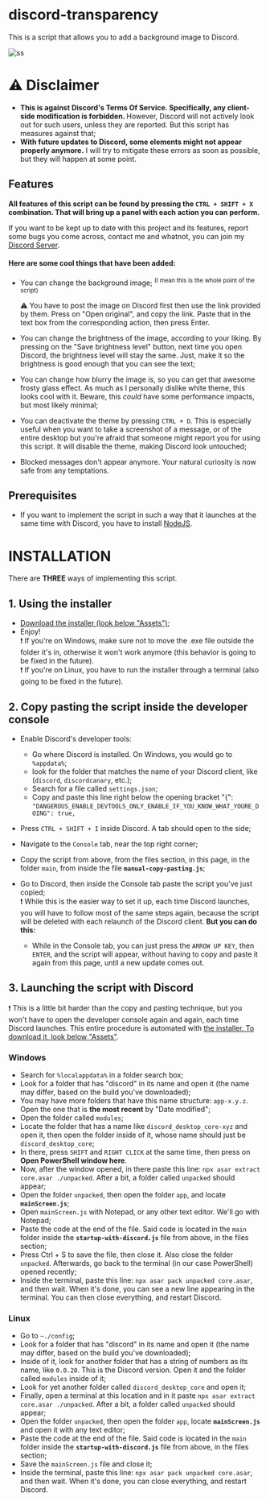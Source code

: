 # discord-transparency

This is a script that allows you to add a background image to Discord.

![ss](https://i.imgur.com/ITLqVm6.png)

# ⚠ Disclaimer

- <b> This is against Discord's Terms Of Service. Specifically, any client-side modification is forbidden. </b>
  However, Discord will not actively look out for such users, unless they are reported. But this script has measures against that;
- <b> With future updates to Discord, some elements might not appear properly anymore.</b>
  I will try to mitigate these errors as soon as possible, but they will happen at some point.

## Features

<b>All features of this script can be found by pressing the `CTRL + SHIFT + X` combination. That will bring up a panel with each action you can perform.</b><br>

If you want to be kept up to date with this project and its features, report some bugs you come across, contact me and whatnot, you can join my [Discord Server](https://discord.gg/Bd2JnFB).

#### Here are some cool things that have been added:

- You can change the background image; <sup>(I mean this is the whole point of the script)</sup>

  ⚠ You have to post the image on Discord first then use the link provided by them. Press on "Open original", and copy the link. Paste that in the text box from the corresponding action, then press Enter.

- You can change the brightness of the image, according to your liking. By pressing on the "Save brightness level" button, next time you open Discord, the brightness level will stay the same. Just, make it so the brightness is good enough that you can see the text;
- You can change how blurry the image is, so you can get that awesome frosty glass effect. As much as I personally dislike white theme, this looks cool with it. Beware, this _could_ have some performance impacts, but most likely minimal;
- You can deactivate the theme by pressing `CTRL + D`. This is especially useful when you want to take a screenshot of a message, or of the entire desktop but you're afraid that someone might report you for using this script. It will disable the theme, making Discord look untouched;
- Blocked messages don't appear anymore. Your natural curiosity is now safe from any temptations.

## Prerequisites

- If you want to implement the script in such a way that it launches at the same time with Discord, you have to install [NodeJS](https://nodejs.org).

# INSTALLATION

There are <b>THREE</b> ways of implementing this script.

## 1. Using the installer

- [Download the installer (look below "Assets")](https://github.com/MWR1/DTInstaller/releases);
- Enjoy!<br>
  ❗ If you're on Windows, make sure not to move the .exe file outside the folder it's in, otherwise it won't work anymore (this behavior is going to be fixed in the future).<br>
  ❗ If you're on Linux, you have to run the installer through a terminal (also going to be fixed in the future).

## 2. Copy pasting the script inside the developer console

- Enable Discord's developer tools:

  - Go where Discord is installed. On Windows, you would go to `%appdata%`;
  - look for the folder that matches the name of your Discord client, like (`discord`, `discordcanary`, etc.);
  - Search for a file called `settings.json`;
  - Copy and paste this line right below the opening bracket "{": `"DANGEROUS_ENABLE_DEVTOOLS_ONLY_ENABLE_IF_YOU_KNOW_WHAT_YOURE_DOING": true,`

- Press `CTRL + SHIFT + I` inside Discord. A tab should open to the side;
- Navigate to the `Console` tab, near the top right corner;
- Copy the script from above, from the files section, in this page, in the folder `main`, from inside the file <b>`manual-copy-pasting.js`</b>;
- Go to Discord, then inside the Console tab paste the script you've just copied; <br>
  ❗ While this is the easier way to set it up, each time Discord launches, you will have to follow most of the same steps again, because the script will be deleted with each relaunch of the Discord client. <b>But you can do this:</b>
  - While in the Console tab, you can just press the `ARROW UP KEY`, then `ENTER`, and the script will appear, without having to copy and paste it again from this page, until a new update comes out.

## 3. Launching the script with Discord

❗ This is a little bit harder than the copy and pasting technique, but you won't have to open the developer console again and again, each time Discord launches. This entire procedure is automated with
[the installer. To download it, look below "Assets"](https://github.com/MWR1/DTInstaller/releases).

### Windows

- Search for `%localappdata%` in a folder search box;
- Look for a folder that has "discord" in its name and open it (the name may differ, based on the build you've downloaded);
- You may have more folders that have this name structure: `app-x.y.z`. Open the one that is **the most recent** by "Date modified";
- Open the folder called `modules`;
- Locate the folder that has a name like `discord_desktop_core-xyz` and open it, then open the folder inside of it, whose name should just be `discord_desktop_core`;
- In there, press `SHIFT` and `RIGHT CLICK` at the same time, then press on <b>Open PowerShell window here</b>.
- Now, after the window opened, in there paste this line: `npx asar extract core.asar ./unpacked`. After a bit, a folder called `unpacked` should appear;
- Open the folder `unpacked`, then open the folder `app`, and locate <b>`mainScreen.js`</b>;
- Open `mainScreen.js` with Notepad, or any other text editor. We'll go with Notepad;
- Paste the code at the end of the file. Said code is located in the `main` folder inside the <b>`startup-with-discord.js`</b> file from above, in the files section;
- Press Ctrl + S to save the file, then close it. Also close the folder `unpacked`. Afterwards, go back to the terminal (in our case PowerShell) opened recently;
- Inside the terminal, paste this line: `npx asar pack unpacked core.asar`, and then wait. When it's done, you can see a new line appearing in the terminal. You can then close everything, and restart Discord.

### Linux

- Go to `~./config`;
- Look for a folder that has "discord" in its name and open it (the name may differ, based on the build you've downloaded);
- Inside of it, look for another folder that has a string of numbers as its name, like `0.0.20`. This is the Discord version. Open it and the folder called `modules` inside of it;
- Look for yet another folder called `discord_desktop_core` and open it;
- Finally, open a terminal at this location and in it paste `npx asar extract core.asar ./unpacked`. After a bit, a folder called `unpacked` should appear;
- Open the folder `unpacked`, then open the folder `app`, locate <b>`mainScreen.js`</b> and open it with any text editor;
- Paste the code at the end of the file. Said code is located in the `main` folder inside the <b>`startup-with-discord.js`</b> file from above, in the files section;
- Save the `mainScreen.js` file and close it;
- Inside the terminal, paste this line: `npx asar pack unpacked core.asar`, and then wait. When it's done, you can close everything, and restart Discord.

